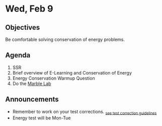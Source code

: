 Wed, Feb 9
=================== 
  
Objectives  
------------  
Be comfortable solving conservation of energy problems.

Agenda    
---------    

1. SSR
2. Brief overview of E-Learning and Conservation of Energy
3. Energy Conservation Warmup Question
4. Do the [Marble Lab](https://avon.schoology.com/course/5138386979/materials/gp/5650599442)


Announcements 
-------------  
 
- Remember to work on your test corrections. <sub>[see test correction guidelines](https://avon.schoology.com/page/5620905535)</sub>
- Energy test will be Mon-Tue

[bib]: https://avon.schoology.com/assignment/5526830221/

<!--stackedit_data:
eyJoaXN0b3J5IjpbLTc0MjQ4NzA0NSwtMTI0NTUzNjAyNCw1Nj
M0NTM5MzEsMTE3MDkxMjk3NywxODU2NjI4NDUsNDI0MjA3Mzks
LTk5MDYwNTc3MCwxMTkzNDk1ODIsLTI5MDA2OTAxMCwtMTA0OD
AwMTM0NSwtNzc3ODM5MzIwLDY5MDc0Mzk4OCwyNjU0ODk2MDQs
LTE1NTAzNTQzNywxMTA2ODkxOTQ0LC0xMjU4Nzk4OTgwLDE1OT
AwMzkxODgsLTE4MDYyMTA3NTYsLTE0Nzg0ODg2NzQsLTE1MDY3
NTQwOTNdfQ==
-->
